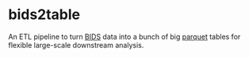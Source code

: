 # bids2table

An ETL pipeline to turn [BIDS](https://bids-specification.readthedocs.io/en/stable/) data into a bunch of big [parquet](https://parquet.apache.org/) tables for flexible large-scale downstream analysis.
